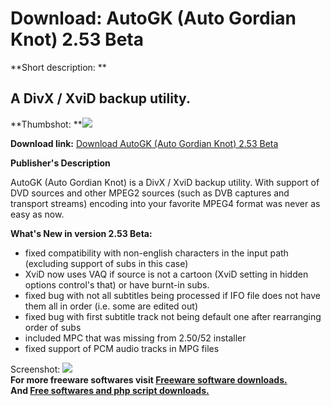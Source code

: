 # Download: AutoGK (Auto Gordian Knot) 2.53 Beta

**Short description: **

## A DivX / XviD backup utility.

  
**Thumbshot: **![](http://www.freewarefiles.com/screenshot/autogk_md.gif)   
  
**Download link:** [Download AutoGK (Auto Gordian Knot) 2.53 Beta](http://freesoftwares.boysofts.com/AutoGK-Auto-Gordian-Knot_program_14686.html)  
  

**Publisher's Description**  
  

AutoGK (Auto Gordian Knot) is a DivX / XviD backup utility. With support of
DVD sources and other MPEG2 sources (such as DVB captures and transport
streams) encoding into your favorite MPEG4 format was never as easy as now.

**What's New in version 2.53 Beta:**

  * fixed compatibility with non-english characters in the input path (excluding support of subs in this case) 
  * XviD now uses VAQ if source is not a cartoon (XviD setting in hidden options control's that) or have burnt-in subs. 
  * fixed bug with not all subtitles being processed if IFO file does not have them all in order (i.e. some are edited out) 
  * fixed bug with first subtitle track not being default one after rearranging order of subs 
  * included MPC that was missing from 2.50/52 installer 
  * fixed support of PCM audio tracks in MPG files 

  
  
Screenshot: ![](http://www.freewarefiles.com/screenshot/autogk.gif)  
**For more freeware softwares visit [Freeware software downloads.](http://freesoftwares.boysofts.com/)**   
**And [Free softwares and php script downloads.](http://www.boysofts.com/)**

